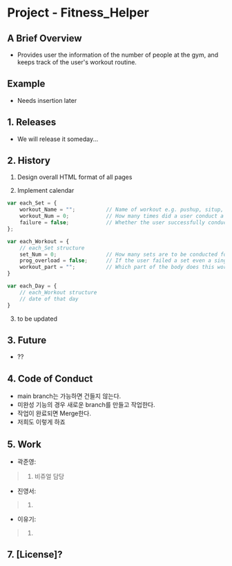 # Project - Fitness_Helper

## A Brief Overview

-   Provides user the information of the number of people at the gym, and keeps track of the user's workout routine.

## Example

-   Needs insertion later

## 1. Releases

-   We will release it someday...

## 2. History

1. Design overall HTML format of all pages

2. Implement calendar

```js
var each_Set = {
    workout_Name = "";          // Name of workout e.g. pushup, situp, ...
    workout_Num = 0;            // How many times did a user conduct a workout in a set
    failure = false;            // Whether the user successfully conducted this set
};

var each_Workout = {
    // each_Set structure
    set_Num = 0;                // How many sets are to be conducted for that workout
    prog_overload = false;      // If the user failed a set even a single time, stop progressive overload
    workout_part = "";          // Which part of the body does this workout deal with e.g. chest, biceps ...
}

var each_Day = {
    // each_Workout structure
    // date of that day
}
```

3. to be updated

## 3. Future

-   ??

## 4. Code of Conduct

-   main branch는 가능하면 건들지 않는다.
-   미완성 기능의 경우 새로운 branch를 만들고 작업한다.
-   작업이 완료되면 Merge한다.
-   저희도 이렇게 하죠

## 5. Work

-   곽준영:

> 1. 비쥬얼 담당

-   진영서:

> 1. 

-   이유기:

> 1.  

## 7. [License]?
